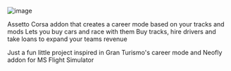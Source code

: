 ![image](https://user-images.githubusercontent.com/60661612/235395736-7e44684c-07db-4a7e-8d48-b90d3ed82ac6.png)

Assetto Corsa addon that creates a career mode based on your tracks and mods
Lets you buy cars and race with them
Buy tracks, hire drivers and take loans to expand your teams revenue

Just a fun little project inspired in Gran Turismo's career mode and Neofly addon for MS Flight Simulator
